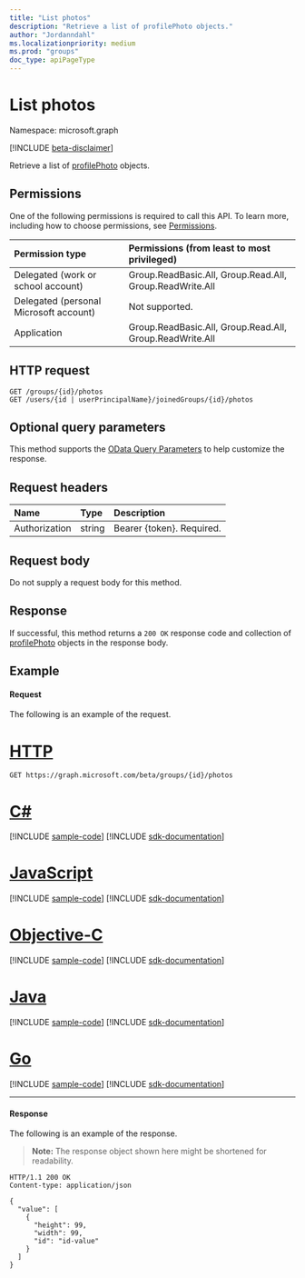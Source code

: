 ```yaml
---
title: "List photos"
description: "Retrieve a list of profilePhoto objects."
author: "Jordanndahl"
ms.localizationpriority: medium
ms.prod: "groups"
doc_type: apiPageType
---
```


# List photos

Namespace: microsoft.graph

[!INCLUDE [beta-disclaimer](../../includes/beta-disclaimer.md)]

Retrieve a list of [profilePhoto](../resources/profilephoto.md) objects.

## Permissions
One of the following permissions is required to call this API. To learn more, including how to choose permissions, see [Permissions](/graph/permissions-reference).

|Permission type      | Permissions (from least to most privileged)              |
|:--------------------|:---------------------------------------------------------|
|Delegated (work or school account) | Group.ReadBasic.All, Group.Read.All, Group.ReadWrite.All    |
|Delegated (personal Microsoft account) | Not supported.    |
|Application | Group.ReadBasic.All, Group.Read.All, Group.ReadWrite.All |

## HTTP request
<!-- { "blockType": "ignored" } -->
```http
GET /groups/{id}/photos
GET /users/{id | userPrincipalName}/joinedGroups/{id}/photos
```

## Optional query parameters
This method supports the [OData Query Parameters](/graph/query-parameters) to help customize the response.

## Request headers
| Name       | Type | Description|
|:-----------|:------|:----------|
| Authorization  | string  | Bearer {token}. Required. |

## Request body
Do not supply a request body for this method.

## Response
If successful, this method returns a `200 OK` response code and collection of [profilePhoto](../resources/profilephoto.md) objects in the response body.

## Example
#### Request
The following is an example of the request.

# [HTTP](#tab/http)
<!-- {
  "blockType": "request",
  "name": "get_photos"
}-->
```msgraph-interactive
GET https://graph.microsoft.com/beta/groups/{id}/photos
```
# [C#](#tab/csharp)
[!INCLUDE [sample-code](../includes/snippets/csharp/get-photos-csharp-snippets.md)]
[!INCLUDE [sdk-documentation](../includes/snippets/snippets-sdk-documentation-link.md)]

# [JavaScript](#tab/javascript)
[!INCLUDE [sample-code](../includes/snippets/javascript/get-photos-javascript-snippets.md)]
[!INCLUDE [sdk-documentation](../includes/snippets/snippets-sdk-documentation-link.md)]

# [Objective-C](#tab/objc)
[!INCLUDE [sample-code](../includes/snippets/objc/get-photos-objc-snippets.md)]
[!INCLUDE [sdk-documentation](../includes/snippets/snippets-sdk-documentation-link.md)]

# [Java](#tab/java)
[!INCLUDE [sample-code](../includes/snippets/java/get-photos-java-snippets.md)]
[!INCLUDE [sdk-documentation](../includes/snippets/snippets-sdk-documentation-link.md)]

# [Go](#tab/go)
[!INCLUDE [sample-code](../includes/snippets/go/get-photos-go-snippets.md)]
[!INCLUDE [sdk-documentation](../includes/snippets/snippets-sdk-documentation-link.md)]

---


#### Response
The following is an example of the response.
>**Note:** The response object shown here might be shortened for readability.
<!-- {
  "blockType": "response",
  "truncated": true,
  "@odata.type": "microsoft.graph.profilePhoto",
  "isCollection": true
} -->
```http
HTTP/1.1 200 OK
Content-type: application/json

{
  "value": [
    {
      "height": 99,
      "width": 99,
      "id": "id-value"
    }
  ]
}
```

<!-- uuid: 8fcb5dbc-d5aa-4681-8e31-b001d5168d79
2015-10-25 14:57:30 UTC -->
<!--
{
  "type": "#page.annotation",
  "description": "List photos",
  "keywords": "",
  "section": "documentation",
  "tocPath": "",
  "suppressions": [
  ]
}
-->


